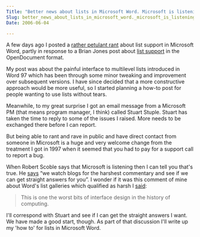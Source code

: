 ```yaml
---
Title: "Better news about lists in Microsoft Word. Microsoft is listening."
Slug: better_news_about_lists_in_microsoft_word._microsoft_is_listening.
Date: 2006-06-04

---
```

<div>

A few days ago I posted a [rather petulant
rant](http://ptsefton.com/blog/2006/05/29/lists_in_office_2007._not_pretty.)
about list support in Microsoft Word, partly in response to a Brian
Jones post about [list
support](http://blogs.msdn.com/brian_jones/archive/2006/05/26/607630.aspx)
in the OpenDocument format.

My post was about the painful interface to multilevel lists introduced
in Word 97 which has been through some minor tweaking and improvement
over subsequent versions. I have since decided that a more constructive
approach would be more useful, so I started planning a how-to post for
people wanting to use lists without tears.

Meanwhile, to my great surprise I got an email message from a Microsoft
PM (that means program manager, I think) called Stuart Stuple. Stuart
has taken the time to reply to some of the issues I raised. More needs
to be exchanged there before I can report.

But being able to rant and rave in public and have direct contact from
someone in Microsoft is a huge and very welcome change from the
treatment I got in 1997 when it seemed that you had to pay for a support
call to report a bug.

When Robert Scoble says that Microsoft is listening then I can tell you
that's true. He
[says](http://scobleizer.wordpress.com/2006/06/02/answering-rude-qa-from-jeff-jarvis/)
“we watch blogs for the harshest commentary and see if we can get
straight answers for you”. I wonder if it was this comment of mine about
Word's list galleries which qualified as harsh I
[said](http://ptsefton.com/blog/2006/05/29/lists_in_office_2007._not_pretty.):

> This is one the worst bits of interface design in the history of
> computing.

I'll correspond with Stuart and see if I can get the straight answers I
want. We have made a good start, though. As part of that discussion I'll
write up my 'how to' for lists in Microsoft Word.

</div>
